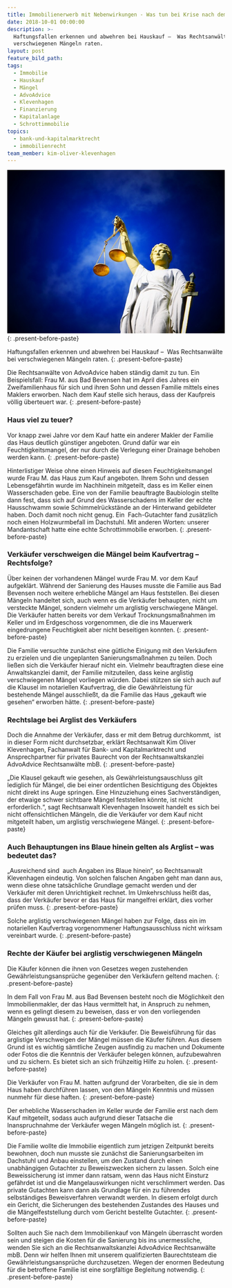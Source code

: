 ```yaml
---
title: Immobilienerwerb mit Nebenwirkungen - Was tun bei Krise nach dem Kauf?
date: 2018-10-01 00:00:00
description: >-
  Haftungsfallen erkennen und abwehren bei Hauskauf –  Was Rechtsanwälte bei
  verschwiegenen Mängeln raten.
layout: post
feature_bild_path:
tags:
  - Immobilie
  - Hauskauf
  - Mängel
  - AdvoAdvice
  - Klevenhagen
  - Finanzierung
  - Kapitalanlage
  - Schrottimmobilie
topics:
  - bank-und-kapitalmarktrecht
  - immobilienrecht
team_member: kim-oliver-klevenhagen
---
```


![](/uploads/justice-2071539-640-2.jpg)
{: .present-before-paste}

Haftungsfallen erkennen und abwehren bei Hauskauf –&nbsp; Was Rechtsanw&auml;lte bei verschwiegenen M&auml;ngeln raten.
{: .present-before-paste}

Die Rechtsanw&auml;lte von AdvoAdvice haben st&auml;ndig damit zu tun. Ein Beispielsfall: Frau M. aus Bad Bevensen hat im April dies Jahres ein Zweifamilienhaus f&uuml;r sich und ihren Sohn und dessen Familie mittels eines Maklers erworben. Nach dem Kauf stelle sich heraus, dass der Kaufpreis v&ouml;llig &uuml;berteuert war.
{: .present-before-paste}

### Haus viel zu teuer?

Vor knapp zwei Jahre vor dem Kauf hatte ein anderer Makler der Familie das Haus deutlich g&uuml;nstiger angeboten. Grund daf&uuml;r war ein Feuchtigkeitsmangel, der nur durch die Verlegung einer Drainage behoben werden kann.
{: .present-before-paste}

Hinterlistiger Weise ohne einen Hinweis auf diesen Feuchtigkeitsmangel wurde Frau M. das Haus zum Kauf angeboten. Ihrem Sohn und dessen Lebensgef&auml;hrtin wurde im Nachhinein mitgeteilt, dass es im Keller einen Wasserschaden gebe. Eine von der Familie beauftragte Baubiologin stellte dann fest, dass sich auf Grund des Wasserschadens im Keller der echte Hausschwamm sowie Schimmelr&uuml;ckst&auml;nde an der Hinterwand gebildeter haben. Doch damit noch nicht genug. Ein&nbsp; Fach-Gutachter fand zus&auml;tzlich noch einen Holzwurmbefall im Dachstuhl. Mit anderen Worten: unserer Mandantschaft hatte eine echte Schrottimmobilie erworben.
{: .present-before-paste}

### Verk&auml;ufer verschweigen die M&auml;ngel beim Kaufvertrag – Rechtsfolge?

&Uuml;ber keinen der vorhandenen M&auml;ngel wurde Frau M. vor dem Kauf aufgekl&auml;rt. W&auml;hrend der Sanierung des Hauses musste die Familie aus Bad Bevensen noch weitere erhebliche M&auml;ngel am Haus feststellen. Bei diesen M&auml;ngeln handeltet sich, auch wenn es die Verk&auml;ufer behaupten, nicht um versteckte M&auml;ngel, sondern vielmehr um arglistig verschwiegene M&auml;ngel. Die Verk&auml;ufer hatten bereits vor dem Verkauf Trocknungsma&szlig;nahmen im Keller und im Erdgeschoss vorgenommen, die die ins Mauerwerk eingedrungene Feuchtigkeit aber nicht beseitigen konnten.
{: .present-before-paste}

Die Familie versuchte zun&auml;chst eine g&uuml;tliche Einigung mit den Verk&auml;ufern zu erzielen und die ungeplanten Sanierungsma&szlig;nahmen zu teilen. Doch lie&szlig;en sich die Verk&auml;ufer hierauf nicht ein. Vielmehr beauftragten diese eine Anwaltskanzlei damit, der Familie mitzuteilen, dass keine arglistig verschwiegenen M&auml;ngel vorliegen w&uuml;rden. Dabei st&uuml;tzen sie sich auch auf die Klausel im notariellen Kaufvertrag, die die Gew&auml;hrleistung f&uuml;r bestehende M&auml;ngel ausschlie&szlig;t, da die Familie das Haus „gekauft wie gesehen“ erworben h&auml;tte.
{: .present-before-paste}

### Rechtslage bei Arglist des Verk&auml;ufers

Doch die Annahme der Verk&auml;ufer, dass er mit dem Betrug durchkommt,&nbsp; ist in dieser Form nicht durchsetzbar, erkl&auml;rt Rechtsanwalt Kim Oliver Klevenhagen, Fachanwalt f&uuml;r Bank- und Kapitalmarktrecht und Ansprechpartner f&uuml;r privates Baurecht von der Rechtsanwaltskanzlei AdvoAdvice Rechtsanw&auml;lte mbB.
{: .present-before-paste}

„Die Klausel gekauft wie gesehen, als Gew&auml;hrleistungsauschluss gilt lediglich f&uuml;r M&auml;ngel, die bei einer ordentlichen Besichtigung des Objektes nicht direkt ins Auge springen. Eine Hinzuziehung eines Sachverst&auml;ndigen, der etwaige schwer sichtbare M&auml;ngel feststellen k&ouml;nnte, ist nicht erforderlich.“, sagt Rechtsanwalt Klevenhagen Insoweit handelt es sich bei nicht offensichtlichen M&auml;ngeln, die die Verk&auml;ufer vor dem Kauf nicht mitgeteilt haben, um arglistig verschwiegene M&auml;ngel.
{: .present-before-paste}

### Auch Behauptungen ins Blaue hinein gelten als Arglist – was bedeutet das?

„Ausreichend sind&nbsp; auch Angaben ins Blaue hinein“, so Rechtsanwalt Klevenhagen eindeutig. Von solchen falschen Angaben geht man dann aus, wenn diese ohne tats&auml;chliche Grundlage gemacht werden und der Verk&auml;ufer mit deren Unrichtigkeit rechnet. Im Umkehrschluss hei&szlig;t das, dass der Verk&auml;ufer bevor er das Haus f&uuml;r mangelfrei erkl&auml;rt, dies vorher pr&uuml;fen muss.
{: .present-before-paste}

Solche arglistig verschwiegenen M&auml;ngel haben zur Folge, dass ein im notariellen Kaufvertrag vorgenommener Haftungsausschluss nicht wirksam vereinbart wurde.
{: .present-before-paste}

### Rechte der K&auml;ufer bei arglistig verschwiegenen M&auml;ngeln

Die K&auml;ufer k&ouml;nnen die ihnen von Gesetzes wegen zustehenden Gew&auml;hrleistungsanspr&uuml;che gegen&uuml;ber den Verk&auml;ufern geltend machen.
{: .present-before-paste}

In dem Fall von Frau M. aus Bad Bevensen besteht noch die M&ouml;glichkeit den Immobilienmakler, der das Haus vermittelt hat, in Anspruch zu nehmen, wenn es gelingt diesem zu beweisen, dass er von den vorliegenden M&auml;ngeln gewusst hat.
{: .present-before-paste}

Gleiches gilt allerdings auch f&uuml;r die Verk&auml;ufer. Die Beweisf&uuml;hrung f&uuml;r das arglistige Verschweigen der M&auml;ngel m&uuml;ssen die K&auml;ufer f&uuml;hren. Aus diesem Grund ist es wichtig s&auml;mtliche Zeugen ausfindig zu machen und Dokumente oder Fotos die die Kenntnis der Verk&auml;ufer belegen k&ouml;nnen, aufzubewahren und zu sichern. Es bietet sich an sich fr&uuml;hzeitig Hilfe zu holen.
{: .present-before-paste}

Die Verk&auml;ufer von Frau M. hatten aufgrund der Vorarbeiten, die sie in dem Haus haben durchf&uuml;hren lassen, von den M&auml;ngeln Kenntnis und m&uuml;ssen nunmehr f&uuml;r diese haften.
{: .present-before-paste}

Der erhebliche Wasserschaden im Keller wurde der Familie erst nach dem Kauf mitgeteilt, sodass auch aufgrund dieser Tatsache die Inanspruchnahme der Verk&auml;ufer wegen M&auml;ngeln m&ouml;glich ist.
{: .present-before-paste}

Die Familie wollte die Immobilie eigentlich zum jetzigen Zeitpunkt bereits bewohnen, doch nun musste sie zun&auml;chst die Sanierungsarbeiten im Dachstuhl und Anbau einstellen, um den Zustand durch einen unabh&auml;ngigen Gutachter zu Beweiszwecken sichern zu lassen. Solch eine Beweissicherung ist immer dann ratsam, wenn das Haus nicht Einsturz gef&auml;hrdet ist und die Mangelauswirkungen nicht verschlimmert werden. Das private Gutachten kann dann als Grundlage f&uuml;r ein zu f&uuml;hrendes selbst&auml;ndiges Beweisverfahren verwandt werden. In diesem erfolgt durch ein Gericht, die Sicherungen des bestehenden Zustandes des Hauses und die M&auml;ngelfeststellung durch vom Gericht bestellte Gutachter.
{: .present-before-paste}

Sollten auch Sie nach dem Immobilienkauf von M&auml;ngeln &uuml;berrascht worden sein und steigen die Kosten f&uuml;r die Sanierung bis ins unermessliche, wenden Sie sich an die Rechtsanwaltskanzlei AdvoAdvice Rechtsanw&auml;lte mbB. Denn wir helfen Ihnen mit unserem qualifizierten Baurechtsteam die Gew&auml;hrleistungsanspr&uuml;che durchzusetzen. Wegen der enormen Bedeutung f&uuml;r die betroffene Familie ist eine sorgf&auml;ltige Begleitung notwendig.
{: .present-before-paste}
